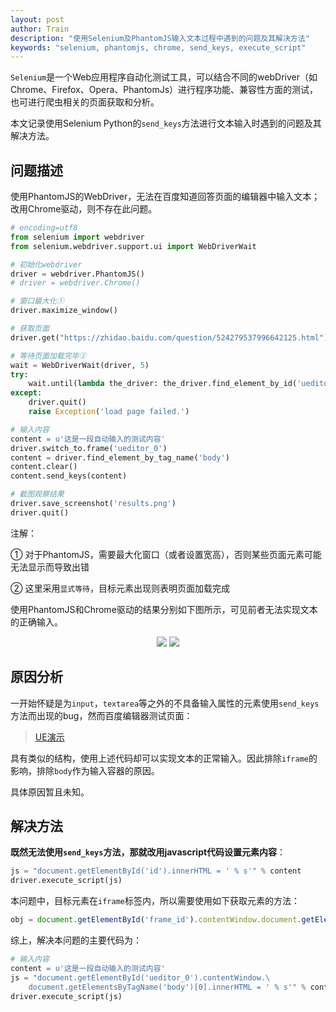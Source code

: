 ```yaml
---
layout: post
author: Train
description: "使用Selenium及PhantomJS输入文本过程中遇到的问题及其解决方法"
keywords: "selenium, phantomjs, chrome, send_keys, execute_script"
---
```


`Selenium`是一个Web应用程序自动化测试工具，可以结合不同的webDriver（如Chrome、Firefox、Opera、PhantomJs）进行程序功能、兼容性方面的测试，也可进行爬虫相关的页面获取和分析。

本文记录使用Selenium Python的`send_keys`方法进行文本输入时遇到的问题及其解决方法。

## 问题描述

使用PhantomJS的WebDriver，无法在百度知道回答页面的编辑器中输入文本；改用Chrome驱动，则不存在此问题。

``` python
# encoding=utf8
from selenium import webdriver
from selenium.webdriver.support.ui import WebDriverWait

# 初始化webdriver
driver = webdriver.PhantomJS()
# driver = webdriver.Chrome()

# 窗口最大化①
driver.maximize_window()

# 获取页面
driver.get("https://zhidao.baidu.com/question/524279537996642125.html")

# 等待页面加载完毕②
wait = WebDriverWait(driver, 5)
try:
    wait.until(lambda the_driver: the_driver.find_element_by_id('ueditor_0').is_displayed())
except:
    driver.quit()
    raise Exception('load page failed.')

# 输入内容
content = u'这是一段自动输入的测试内容'
driver.switch_to.frame('ueditor_0')
content = driver.find_element_by_tag_name('body')
content.clear()
content.send_keys(content)

# 截图观察结果
driver.save_screenshot('results.png')
driver.quit()
```

注解：

① 对于PhantomJS，需要最大化窗口（或者设置宽高），否则某些页面元素可能无法显示而导致出错

② 这里采用`显式等待`，目标元素出现则表明页面加载完成

使用PhantomJS和Chrome驱动的结果分别如下图所示，可见前者无法实现文本的正确输入。

<div align='center'>
    <img src="{{ "/images/2017-04-24-01.png" | prepend: site.baseurl }}">
    <img src="{{ "/images/2017-04-24-02.png" | prepend: site.baseurl }}">
</div>

## 原因分析

一开始怀疑是为`input`，`textarea`等之外的不具备输入属性的元素使用`send_keys`方法而出现的bug，然而百度编辑器测试页面：

> [UE演示](http://ueditor.baidu.com/website/onlinedemo.html)

具有类似的结构，使用上述代码却可以实现文本的正常输入。因此排除`iframe`的影响，排除`body`作为输入容器的原因。

具体原因暂且未知。

## 解决方法

**既然无法使用`send_keys`方法，那就改用javascript代码设置元素内容**：

``` python
js = "document.getElementById('id').innerHTML = ' % s'" % content
driver.execute_script(js)
```

本问题中，目标元素在`iframe`标签内，所以需要使用如下获取元素的方法：

``` javascript
obj = document.getElementById('frame_id').contentWindow.document.getElementsById('target_id')
```

综上，解决本问题的主要代码为：

``` python
# 输入内容
content = u'这是一段自动输入的测试内容'
js = "document.getElementById('ueditor_0').contentWindow.\
    document.getElementsByTagName('body')[0].innerHTML = ' % s'" % content
driver.execute_script(js)
```